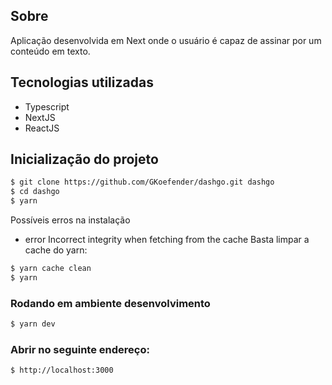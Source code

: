 ## Sobre

Aplicação desenvolvida em Next onde o usuário é capaz de assinar por um conteúdo em texto.

##  Tecnologias utilizadas

  -  Typescript
  -  NextJS
  -  ReactJS

## Inicialização do projeto

```bash
$ git clone https://github.com/GKoefender/dashgo.git dashgo
$ cd dashgo
$ yarn
```
Possíveis erros na instalação
- error Incorrect integrity when fetching from the cache
Basta limpar a cache do yarn:
```bash
$ yarn cache clean
$ yarn 
```

### Rodando em ambiente desenvolvimento

```bash
$ yarn dev
```

### Abrir no seguinte endereço:
```bash
$ http://localhost:3000
```

